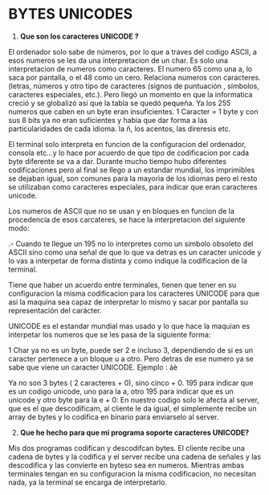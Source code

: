 # BYTES UNICODES

1. **Que son los caracteres UNICODE ?**

El ordenador solo sabe de números, por lo que a traves del codigo ASCII, a esos numeros se les da una interpretacion de un char.
Es solo una interpretacion de numeros como caracteres. El numero 65 como una a, lo saca por pantalla, o el 48 como un cero. 
Relaciona numeros con caracteres.(letras, números y otro tipo de caracteres (signos de puntuación
, símbolos, caracteres especiales, etc.). Pero llegó un momento en que la informatica creció y se globalizó asi que la tabla se quedó pequeña. Ya los 255 numeros 
que caben en un byte eran insuficientes.
1 Caracter = 1 byte y con sus 8 bits ya no eran suficientes y habia que dar forma a las particularidades de cada idioma.
la ñ, los acentos, las direresis etc.

El terminal solo interpreta en funcion de la configuracion del ordenador, consola etc...y lo hace por acuerdo de que tipo de codificacion por cada byte diferente 
se va a dar.
Durante mucho tiempo hubo diferentes codificaciones pero al final se llego a un estandar mundial, los imprimibles se dejaban igual, son comunes para la mayoria de los 
idiomas pero el resto se utilizaban como caracteres especiales, para indicar que eran caracteres unicode.

Los numeros de ASCII que no se usan y en bloques en funcion de la procedencia de esos carcateres, se hace la interpretacion del siguiente modo:

.- Cuando te llegue un 195 no lo interpretes como un simbolo obsoleto del ASCII sino como una señal de que lo que va detras es un caracter unicode y lo vas a interpetar
   de forma distinta y como indique la codificacion de la terminal. 

Tiene que haber un acuerdo entre terminales, tienen que tener en su configuracion la misma codificacion para los caracteres UNICODE para que asi la maquina 
sea capaz de interpretar lo mismo y sacar por pantalla su representación del carácter.

UNICODE es el estandar mundial mas usado y lo que hace la maquian es interpetar los numeros que se les pasa de la siguiente forma:

1 Char ya no es un byte, puede ser 2 e incluso 3, dependiendo de si es un caracter pertenece a un bloque u a otro.
Pero detras de ese numero ya se sabe que viene un caracter UNICODE.
Ejemplo : áè

Ya no son 3 bytes ( 2 caracteres + 0), sino cinco + 0.
195 para indicar que es un codigo unicode, uno para la a, otro 195 para indicar que es un unicode y otro byte para la e + 0:
En nuestro codigo solo le afecta al server, que es el que descodificam, al cliente le da igual, el simplemente recibe un array de bytes y 
lo codifica en binario para enviarselo al server.

2. **Que he hecho para que mi programa soporte caracteres UNICODE?**

Mis dos programas codifican y descodifcan bytes.
El cliente recibe una cadena de bytes y la codifica y el server recibe una cadena de señales y las descodifica y las convierte en byteso sea en numeros.
Mientras ambas terminales tengan en su configuracion la misma codificacion, no necesitan nada, ya la terminal se encarga de interpretarlo.
